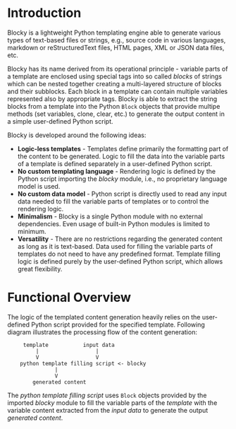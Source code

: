 # Introduction 
Blocky is a lightweight Python templating engine able to generate various types of text-based files or strings, e.g., source
code in various languages, markdown or reStructuredText files, HTML pages, XML or JSON data files, etc.

Blocky has its name derived from its operational principle - variable parts of a template are enclosed using special tags into so
called *blocks* of strings which can be nested together creating a multi-layered structure of blocks and their subblocks. Each block
in a template can contain multiple variables represented also by appropriate tags. Blocky is able to extract the string blocks from a
template into the Python `Block` objects that provide multipe methods (set variables, clone, clear, etc.) to generate the output
content in a simple user-defined Python script.

Blocky is developed around the following ideas:

* **Logic-less templates** - Templates define primarily the formatting part of the content to be generated. Logic to fill the data into
  the variable parts of a template is defined separately in a user-defined Python script.
* **No custom templating language** - Rendering logic is defined by the Python script importing the *blocky* module, i.e., no
  proprietary language model is used.
* **No custom data model** - Python script is directly used to read any input data needed to fill the variable parts of templates or
  to control the rendering logic.
* **Minimalism** - Blocky is a single Python module with no external dependencies. Even usage of built-in Python modules is limited to
  minimum.
* **Versatility** - There are no restrictions regarding the generated content as long as it is text-based. Data used for filling
  the variable parts of templates do not need to have any predefined format. Template filling logic is defined purely by the
  user-defined Python script, which allows great flexibility.


# Functional Overview
The logic of the templated content generation heavily relies on the user-defined Python script provided for the specified template.
Following diagram illustrates the processing flow of the content generation:

```  
	 template           input data   
	     |                  |
	     V                  V
	python template filling script <- blocky
	           |
	           V
	    generated content
```

The *python template filling script* uses `Block` objects provided by the imported *blocky* module to fill the variable parts of
the *template* with the variable content extracted from the *input data* to generate the output *generated content*.
